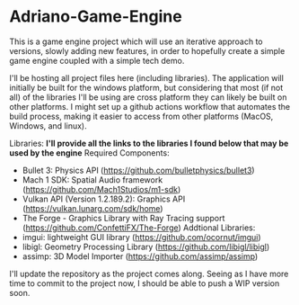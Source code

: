 # Adriano-Game-Engine
This is a game engine project which will use an iterative approach to versions, slowly adding new features, in order to hopefully create a simple game engine coupled with a simple tech demo.

I'll be hosting all project files here (including libraries). The application will initially be built for the windows platform, but considering that most (if not all) of the libraries I'll be using are cross platform they can likely be built on other platforms. I might set up a github actions workflow that automates the build process, making it easier to access from other platforms (MacOS, Windows, and linux).

Libraries:
**I'll provide all the links to the libraries I found below that may be used by the engine**
Required Components:
- Bullet 3: Physics API (https://github.com/bulletphysics/bullet3)
- Mach 1 SDK: Spatial Audio framework (https://github.com/Mach1Studios/m1-sdk)
- Vulkan API (Version 1.2.189.2): Graphics API (https://vulkan.lunarg.com/sdk/home)
- The Forge - Graphics Library with Ray Tracing support (https://github.com/ConfettiFX/The-Forge)
Addtional Libraries:
- imgui: lightweight GUI library (https://github.com/ocornut/imgui)
- libigl: Geometry Processing Library (https://github.com/libigl/libigl)
- assimp: 3D Model Importer (https://github.com/assimp/assimp)

I'll update the repository as the project comes along. Seeing as I have more time to commit to the project now, I should be able to push a WIP version soon.
